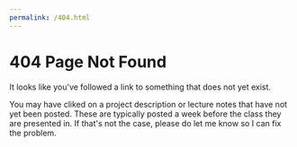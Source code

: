 ```yaml
---
permalink: /404.html
---
```

<!--more-->

# 404 Page Not Found

It looks like you've followed a link to something that does not yet exist.

You may have cliked on a project description or lecture notes that have not yet been posted. These are typically posted a week before the class they are presented in. If that's not the case, please do let me know so I can fix the problem.

